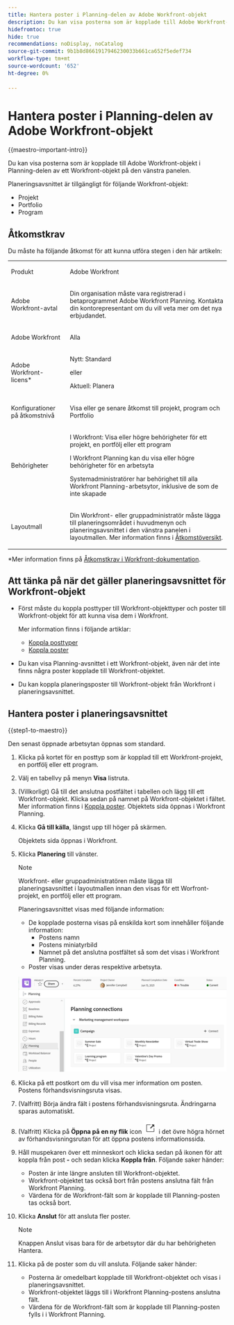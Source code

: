 ```yaml
---
title: Hantera poster i Planning-delen av Adobe Workfront-objekt
description: Du kan visa posterna som är kopplade till Adobe Workfront-objekt i Planning-delen av ett Workfront-objekt på den vänstra panelen.
hidefromtoc: true
hide: true
recommendations: noDisplay, noCatalog
source-git-commit: 9b1b8d8661917946230033b661ca652f5edef734
workflow-type: tm+mt
source-wordcount: '652'
ht-degree: 0%

---
```


<!--add this to the main TOC and the mini TOC-->

<!--update the metadata with real information when making this available in TOC and in the left nav-->

<!--add also Group and Company when they are available-->


# Hantera poster i Planning-delen av Adobe Workfront-objekt

{{maestro-important-intro}}

Du kan visa posterna som är kopplade till Adobe Workfront-objekt i Planning-delen av ett Workfront-objekt på den vänstra panelen.

Planeringsavsnittet är tillgängligt för följande Workfront-objekt:

* Projekt
* Portfolio
* Program
<!--* Group
* Company-->

## Åtkomstkrav

Du måste ha följande åtkomst för att kunna utföra stegen i den här artikeln:

<table style="table-layout:auto">
 <col>
 </col>
 <col>
 </col>
 <tbody>
    <tr>
<tr>
<td>
   <p> Produkt</p> </td>
   <td>
   <p> Adobe Workfront</p> </td>
  </tr>  
 <td role="rowheader"><p>Adobe Workfront-avtal</p></td>
   <td>
<p>Din organisation måste vara registrerad i betaprogrammet Adobe Workfront Planning. Kontakta din kontorepresentant om du vill veta mer om det nya erbjudandet. </p>
   </td>
  </tr>
  <tr>
   <td role="rowheader"><p>Adobe Workfront</p></td>
   <td>
<p>Alla</p>
   </td>
  </tr>
  <tr>
   <td role="rowheader"><p>Adobe Workfront-licens*</p></td>
   <td>
   <p>Nytt: Standard</p>
   eller
   <p>Aktuell: Planera</p> 
  </td>
  </tr>

<tr>
   <td role="rowheader"><p>Konfigurationer på åtkomstnivå</p></td>
   <td> <p>Visa eller ge senare åtkomst till projekt, program och Portfolio</p>  
</td>
  </tr>
<tr>
   <td role="rowheader"><p>Behörigheter</p></td>
   <td> <p>I Workfront: Visa eller högre behörigheter för ett projekt, en portfölj eller ett program</a> </p> 
   <p>I Workfront Planning kan du visa eller högre behörigheter för en arbetsyta</a> </p>  
   <p>Systemadministratörer har behörighet till alla Workfront Planning-arbetsytor, inklusive de som de inte skapade</p>
</td>
  </tr>
<tr>
   <td role="rowheader"><p>Layoutmall</p></td>
   <td> <p>Din Workfront- eller gruppadministratör måste lägga till planeringsområdet i huvudmenyn och planeringsavsnittet i den vänstra panelen i layoutmallen. Mer information finns i <a href="../access/access-overview.md">Åtkomstöversikt</a>. </p>  
</td>
  </tr>

</tbody>
</table>

*Mer information finns på [Åtkomstkrav i Workfront-dokumentation](/help/quicksilver/administration-and-setup/add-users/access-levels-and-object-permissions/access-level-requirements-in-documentation.md).

## Att tänka på när det gäller planeringsavsnittet för Workfront-objekt

* Först måste du koppla posttyper till Workfront-objekttyper och poster till Workfront-objekt för att kunna visa dem i Workfront.

  Mer information finns i följande artiklar:

   * [Koppla posttyper](/help/quicksilver/maestro/architecture/connect-record-types.md)
   * [Koppla poster](/help/quicksilver/maestro/records/connect-records.md)
* Du kan visa Planning-avsnittet i ett Workfront-objekt, även när det inte finns några poster kopplade till Workfront-objektet.
* Du kan koppla planeringsposter till Workfront-objekt från Workfront i planeringsavsnittet.

## Hantera poster i planeringsavsnittet

{{step1-to-maestro}}

Den senast öppnade arbetsytan öppnas som standard.

1. Klicka på kortet för en posttyp som är kopplad till ett Workfront-projekt, en portfölj eller ett program.
1. Välj en tabellvy på menyn **Visa** listruta.
1. (Villkorligt) Gå till det anslutna postfältet i tabellen och lägg till ett Workfront-objekt. Klicka sedan på namnet på Workfront-objektet i fältet. Mer information finns i [Koppla poster](/help/quicksilver/maestro/records/connect-records.md).
Objektets sida öppnas i Workfront Planning.
1. Klicka **Gå till källa**, längst upp till höger på skärmen.

   Objektets sida öppnas i Workfront.
1. Klicka **Planering** till vänster.

   >[!NOTE]
   >
   >   Workfront- eller gruppadministratören måste lägga till planeringsavsnittet i layoutmallen innan den visas för ett Worfront-projekt, en portfölj eller ett program.

   Planeringsavsnittet visas med följande information:

   * De kopplade posterna visas på enskilda kort som innehåller följande information:
      * Postens namn
      * Postens miniatyrbild
      * Namnet på det anslutna postfältet så som det visas i Workfront Planning.
   * Poster visas under deras respektive arbetsyta.

   ![](assets/planning-section-on-project.png)

1. Klicka på ett postkort om du vill visa mer information om posten. Postens förhandsvisningsruta visas.
1. (Valfritt) Börja ändra fält i postens förhandsvisningsruta. Ändringarna sparas automatiskt.
1. (Valfritt) Klicka på **Öppna på en ny flik** icon ![](assets/open-details-in-a-new-tab-icon.png) i det övre högra hörnet av förhandsvisningsrutan för att öppna postens informationssida.
1. Håll muspekaren över ett minneskort och klicka sedan på ikonen för att koppla från post **-** och sedan klicka **Koppla från**.
Följande saker händer:
   * Posten är inte längre ansluten till Workfront-objektet.
   * Workfront-objektet tas också bort från postens anslutna fält från Workfront Planning.
   * Värdena för de Workfront-fält som är kopplade till Planning-posten tas också bort.
1. Klicka **Anslut** för att ansluta fler poster.

   <!--checking with the team on the below note - not sure if if should stay Manage or be changed to Contribute??-->

   >[!NOTE]
   >
   >   Knappen Anslut visas bara för de arbetsytor där du har behörigheten Hantera.

1. Klicka på de poster som du vill ansluta. Följande saker händer:

   * Posterna är omedelbart kopplade till Workfront-objektet och visas i planeringsavsnittet.
   * Workfront-objektet läggs till i Workfront Planning-postens anslutna fält.
   * Värdena för de Workfront-fält som är kopplade till Planning-posten fylls i i Workfront Planning.

<!--add more steps here for what happens after clicking Connect-->


